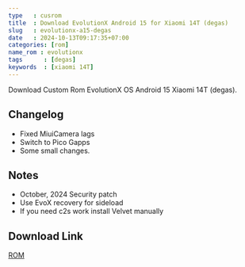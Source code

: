 ```yaml
---
type   : cusrom
title  : Download EvolutionX Android 15 for Xiaomi 14T (degas)
slug   : evolutionx-a15-degas
date   : 2024-10-13T09:17:35+07:00
categories: [rom]
name_rom : evolutionx
tags      : [degas]
keywords  : [xiaomi 14T]
---
```


Download Custom Rom EvolutionX OS Android 15 Xiaomi 14T (degas).


## Changelog
- Fixed MiuiCamera lags
- Switch to Pico Gapps
- Some small changes.

## Notes
- October, 2024 Security patch
- Use EvoX recovery for sideload
- If you need c2s work install Velvet manually



## Download Link
[ROM](/)
